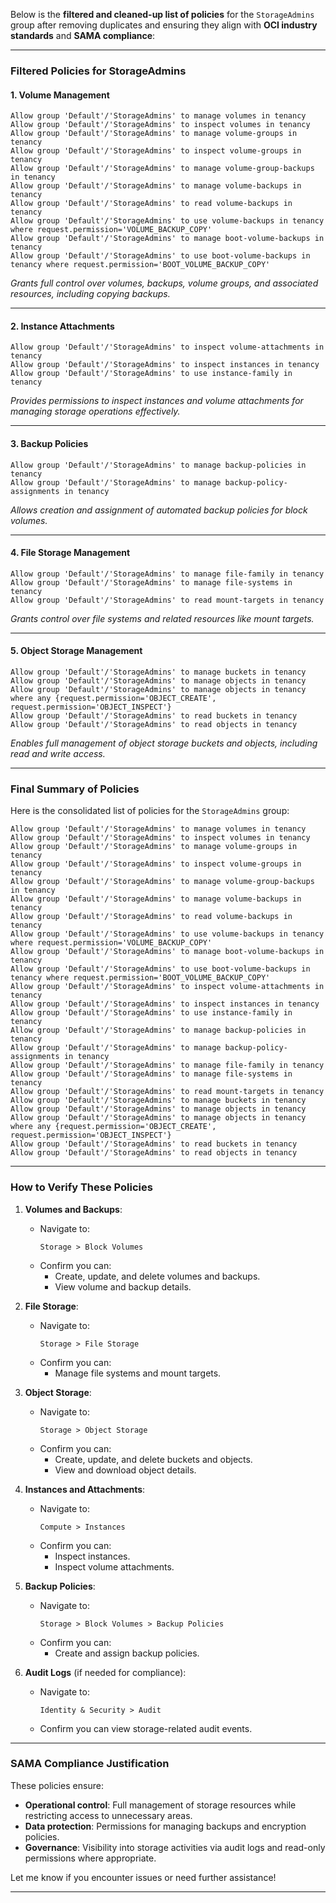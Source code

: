 Below is the **filtered and cleaned-up list of policies** for the `StorageAdmins` group after removing duplicates and ensuring they align with **OCI industry standards** and **SAMA compliance**:

---

### **Filtered Policies for StorageAdmins**

#### 1. **Volume Management**
```plaintext
Allow group 'Default'/'StorageAdmins' to manage volumes in tenancy
Allow group 'Default'/'StorageAdmins' to inspect volumes in tenancy
Allow group 'Default'/'StorageAdmins' to manage volume-groups in tenancy
Allow group 'Default'/'StorageAdmins' to inspect volume-groups in tenancy
Allow group 'Default'/'StorageAdmins' to manage volume-group-backups in tenancy
Allow group 'Default'/'StorageAdmins' to manage volume-backups in tenancy
Allow group 'Default'/'StorageAdmins' to read volume-backups in tenancy
Allow group 'Default'/'StorageAdmins' to use volume-backups in tenancy where request.permission='VOLUME_BACKUP_COPY'
Allow group 'Default'/'StorageAdmins' to manage boot-volume-backups in tenancy
Allow group 'Default'/'StorageAdmins' to use boot-volume-backups in tenancy where request.permission='BOOT_VOLUME_BACKUP_COPY'
```
*Grants full control over volumes, backups, volume groups, and associated resources, including copying backups.*

---

#### 2. **Instance Attachments**
```plaintext
Allow group 'Default'/'StorageAdmins' to inspect volume-attachments in tenancy
Allow group 'Default'/'StorageAdmins' to inspect instances in tenancy
Allow group 'Default'/'StorageAdmins' to use instance-family in tenancy
```
*Provides permissions to inspect instances and volume attachments for managing storage operations effectively.*

---

#### 3. **Backup Policies**
```plaintext
Allow group 'Default'/'StorageAdmins' to manage backup-policies in tenancy
Allow group 'Default'/'StorageAdmins' to manage backup-policy-assignments in tenancy
```
*Allows creation and assignment of automated backup policies for block volumes.*

---

#### 4. **File Storage Management**
```plaintext
Allow group 'Default'/'StorageAdmins' to manage file-family in tenancy
Allow group 'Default'/'StorageAdmins' to manage file-systems in tenancy
Allow group 'Default'/'StorageAdmins' to read mount-targets in tenancy
```
*Grants control over file systems and related resources like mount targets.*

---

#### 5. **Object Storage Management**
```plaintext
Allow group 'Default'/'StorageAdmins' to manage buckets in tenancy
Allow group 'Default'/'StorageAdmins' to manage objects in tenancy
Allow group 'Default'/'StorageAdmins' to manage objects in tenancy where any {request.permission='OBJECT_CREATE', request.permission='OBJECT_INSPECT'}
Allow group 'Default'/'StorageAdmins' to read buckets in tenancy
Allow group 'Default'/'StorageAdmins' to read objects in tenancy
```
*Enables full management of object storage buckets and objects, including read and write access.*

---

### **Final Summary of Policies**

Here is the consolidated list of policies for the `StorageAdmins` group:

```plaintext
Allow group 'Default'/'StorageAdmins' to manage volumes in tenancy
Allow group 'Default'/'StorageAdmins' to inspect volumes in tenancy
Allow group 'Default'/'StorageAdmins' to manage volume-groups in tenancy
Allow group 'Default'/'StorageAdmins' to inspect volume-groups in tenancy
Allow group 'Default'/'StorageAdmins' to manage volume-group-backups in tenancy
Allow group 'Default'/'StorageAdmins' to manage volume-backups in tenancy
Allow group 'Default'/'StorageAdmins' to read volume-backups in tenancy
Allow group 'Default'/'StorageAdmins' to use volume-backups in tenancy where request.permission='VOLUME_BACKUP_COPY'
Allow group 'Default'/'StorageAdmins' to manage boot-volume-backups in tenancy
Allow group 'Default'/'StorageAdmins' to use boot-volume-backups in tenancy where request.permission='BOOT_VOLUME_BACKUP_COPY'
Allow group 'Default'/'StorageAdmins' to inspect volume-attachments in tenancy
Allow group 'Default'/'StorageAdmins' to inspect instances in tenancy
Allow group 'Default'/'StorageAdmins' to use instance-family in tenancy
Allow group 'Default'/'StorageAdmins' to manage backup-policies in tenancy
Allow group 'Default'/'StorageAdmins' to manage backup-policy-assignments in tenancy
Allow group 'Default'/'StorageAdmins' to manage file-family in tenancy
Allow group 'Default'/'StorageAdmins' to manage file-systems in tenancy
Allow group 'Default'/'StorageAdmins' to read mount-targets in tenancy
Allow group 'Default'/'StorageAdmins' to manage buckets in tenancy
Allow group 'Default'/'StorageAdmins' to manage objects in tenancy
Allow group 'Default'/'StorageAdmins' to manage objects in tenancy where any {request.permission='OBJECT_CREATE', request.permission='OBJECT_INSPECT'}
Allow group 'Default'/'StorageAdmins' to read buckets in tenancy
Allow group 'Default'/'StorageAdmins' to read objects in tenancy
```

---

### **How to Verify These Policies**

1. **Volumes and Backups**:
   - Navigate to:
     ```
     Storage > Block Volumes
     ```
   - Confirm you can:
     - Create, update, and delete volumes and backups.
     - View volume and backup details.

2. **File Storage**:
   - Navigate to:
     ```
     Storage > File Storage
     ```
   - Confirm you can:
     - Manage file systems and mount targets.

3. **Object Storage**:
   - Navigate to:
     ```
     Storage > Object Storage
     ```
   - Confirm you can:
     - Create, update, and delete buckets and objects.
     - View and download object details.

4. **Instances and Attachments**:
   - Navigate to:
     ```
     Compute > Instances
     ```
   - Confirm you can:
     - Inspect instances.
     - Inspect volume attachments.

5. **Backup Policies**:
   - Navigate to:
     ```
     Storage > Block Volumes > Backup Policies
     ```
   - Confirm you can:
     - Create and assign backup policies.

6. **Audit Logs** (if needed for compliance):
   - Navigate to:
     ```
     Identity & Security > Audit
     ```
   - Confirm you can view storage-related audit events.

---

### **SAMA Compliance Justification**
These policies ensure:
- **Operational control**: Full management of storage resources while restricting access to unnecessary areas.
- **Data protection**: Permissions for managing backups and encryption policies.
- **Governance**: Visibility into storage activities via audit logs and read-only permissions where appropriate.

Let me know if you encounter issues or need further assistance!


----





